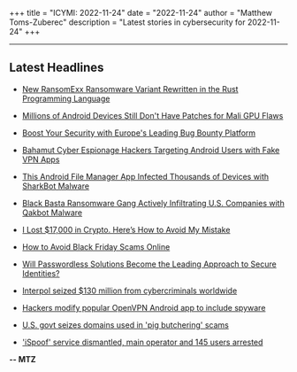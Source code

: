 +++
title = "ICYMI: 2022-11-24"
date = "2022-11-24"
author = "Matthew Toms-Zuberec"
description = "Latest stories in cybersecurity for 2022-11-24"
+++

---------------------------------------------------------------------------
## Latest Headlines
- [New RansomExx Ransomware Variant Rewritten in the Rust Programming Language](https://thehackernews.com/2022/11/new-ransomexx-ransomware-variant.html)

- [Millions of Android Devices Still Don't Have Patches for Mali GPU Flaws](https://thehackernews.com/2022/11/million-of-android-devices-still-dont.html)

- [Boost Your Security with Europe's Leading Bug Bounty Platform](https://thehackernews.com/2022/11/boost-your-security-with-europes.html)

- [Bahamut Cyber Espionage Hackers Targeting Android Users with Fake VPN Apps](https://thehackernews.com/2022/11/bahamut-cyber-espionage-hackers.html)

- [This Android File Manager App Infected Thousands of Devices with SharkBot Malware](https://thehackernews.com/2022/11/this-android-file-manager-app-infected.html)

- [Black Basta Ransomware Gang Actively Infiltrating U.S. Companies with Qakbot Malware](https://thehackernews.com/2022/11/black-basta-ransomware-gang-actively.html)

- [I Lost $17,000 in Crypto. Here’s How to Avoid My Mistake](https://www.wired.com/story/i-lost-17000-dollars-crypto-how-to-avoid/)

- [How to Avoid Black Friday Scams Online](https://www.wired.com/story/how-to-avoid-black-friday-scams-online/)

- [Will Passwordless Solutions Become the Leading Approach to Secure Identities?](https://cybersecuritynews.com/will-passwordless-solutions-become-the-leading-approach-to-secure-identities/)

- [Interpol seized $130 million from cybercriminals worldwide](https://www.bleepingcomputer.com/news/security/interpol-seized-130-million-from-cybercriminals-worldwide/)

- [Hackers modify popular OpenVPN Android app to include spyware](https://www.bleepingcomputer.com/news/security/hackers-modify-popular-openvpn-android-app-to-include-spyware/)

- [U.S. govt seizes domains used in 'pig butchering' scams](https://www.bleepingcomputer.com/news/security/us-govt-seizes-domains-used-in-pig-butchering-scams/)

- ['iSpoof' service dismantled, main operator and 145 users arrested](https://www.bleepingcomputer.com/news/security/ispoof-service-dismantled-main-operator-and-145-users-arrested/)

**-- MTZ**